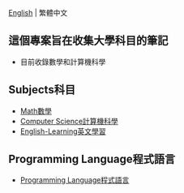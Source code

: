 [English](README.md) | 繁體中文
## 這個專案旨在收集大學科目的筆記
* 目前收錄數學和計算機科學
## Subjects科目
* [Math數學](https://github.com/university-subject/Mathematic)
* [Computer Science計算機科學](https://github.com/university-subject/Computer-Science)
* [English-Learning英文學習](https://github.com/university-subject/English-Learning)
## Programming Language程式語言
* [Programming Language程式語言](https://github.com/university-subject/Programming-Language)

